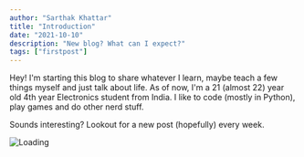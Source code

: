 ```yaml
---
author: "Sarthak Khattar"
title: "Introduction"
date: "2021-10-10"
description: "New blog? What can I expect?"
tags: ["firstpost"]
---
```


Hey! I'm starting this blog to share whatever I learn, maybe teach a few things myself and just talk about life. As of now, I'm a 21 (almost 22) year old 4th year Electronics student from India. I like to code (mostly in Python), play games and do other nerd stuff.

Sounds interesting? Lookout for a new post (hopefully) every week.

![Loading](/Blogomo/static/1_introduction/loading.gif)
